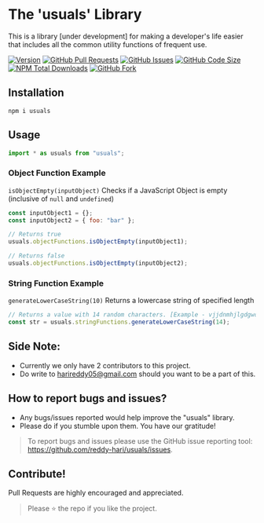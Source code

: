 # The 'usuals' Library

This is a library [under development] for making a developer's life easier that includes all the common utility functions of frequent use.

[![Version](https://img.shields.io/npm/v/usuals)](https://www.npmjs.com/package/usuals)
[![GitHub Pull Requests](https://img.shields.io/github/issues-pr/reddy-hari/usuals)](https://github.com/reddy-hari/usuals/pulls)
[![GitHub Issues](https://img.shields.io/github/issues-raw/reddy-hari/usuals)](https://github.com/reddy-hari/usuals/issues)
[![GitHub Code Size](https://img.shields.io/github/languages/code-size/reddy-hari/usuals)](https://github.com/reddy-hari/usuals)
[![NPM Total Downloads](https://img.shields.io/npm/dt/usuals)](https://www.npmjs.com/package/usuals)
[![GitHub Fork](https://img.shields.io/github/forks/reddy-hari/usuals?style=social)](https://github.com/reddy-hari/usuals)

## Installation

```
npm i usuals
```

## Usage

```javascript
import * as usuals from "usuals";
```

### Object Function Example

`isObjectEmpty(inputObject)`
Checks if a JavaScript Object is empty (inclusive of `null` and `undefined`)

```javascript
const inputObject1 = {};
const inputObject2 = { foo: "bar" };

// Returns true
usuals.objectFunctions.isObjectEmpty(inputObject1);

// Returns false
usuals.objectFunctions.isObjectEmpty(inputObject2);
```

### String Function Example

`generateLowerCaseString(10)`
Returns a lowercase string of specified length

```javascript
// Returns a value with 14 random characters. [Example - vjjdnmhjlgdgwc]
const str = usuals.stringFunctions.generateLowerCaseString(14);
```

## <a name="side-note"></a> Side Note:

- Currently we only have 2 contributors to this project.
- Do write to harireddy05@gmail.com should you want to be a part of this.

## <a name="bugs"></a> How to report bugs and issues?

- Any bugs/issues reported would help improve the "usuals" library.
- Please do if you stumble upon them. You have our gratitude!

> To report bugs and issues please use the GitHub issue reporting tool: https://github.com/reddy-hari/usuals/issues.

## <a name="contribute"></a> Contribute!

Pull Requests are highly encouraged and appreciated.

> Please :star: the repo if you like the project.
